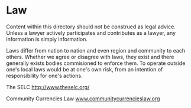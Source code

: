 Law
===

Content within this directory should not be construed as legal advice.  Unless a lawyer actively participates and contributes as a lawyer, any information is simply information.

Laws differ from nation to nation and even region and community to each others.  Whether we agree or disagree with laws, they exist and there generally exists bodies commisioned to enforce them.  To operate outside one's local laws would be at one's own risk, from an intention of responsibility for one's actions.

The SELC
http://www.theselc.org/

Community Currencies Law
www.communitycurrencieslaw.org
